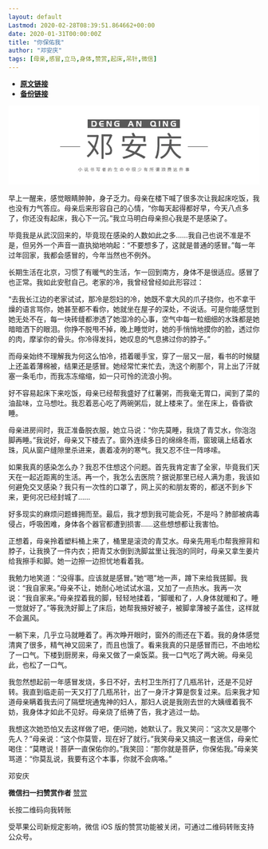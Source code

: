 ```yaml
---
layout: default
Lastmod: 2020-02-28T08:39:51.864662+00:00
date: 2020-01-31T00:00:00Z
title: "你保佑我"
author: "邓安庆"
tags: [母亲,感冒,立马,身体,赞赏,起床,吊针,微信]
---
```


* [**原文链接**](http://mp.weixin.qq.com/s?__biz=MzA4MTA1NDU3Ng==&mid=2650647377&idx=1&sn=6bbcd18d12dea91ca747f19f88e9d128&chksm=8793d54eb0e45c58cfc533f570b807f41753dbaf8ae405c808a214df7e45e5597072ef2611c9#rd)
* [**备份链接**](https://archive.is/aI34e)


![](/images/post/e7f5a439b4fcc64bfef80285a5bc689c.jpg)  

早上一醒来，感觉眼睛肿肿，身子乏力。母亲在楼下喊了很多次让我起床吃饭，我也没有力气答应。母亲后来形容自己的心情，“你每天起得都好早，今天八点多了，你还没有起床，我心下一沉。”我立马明白母亲担心我是不是感染了。

毕竟我是从武汉回来的，毕竟现在感染的人数如此之多……我自己也说不准是不是，但另外一个声音一直执拗地响起：“不要想多了，这就是普通的感冒。”每一年过年回家，我都会感冒的，今年当然也不例外。

长期生活在北京，习惯了有暖气的生活，乍一回到南方，身体不是很适应。感冒了也正常。我如此安慰自己。老家的冷，我曾经曾经如此形容过：

“去我长江边的老家试试，那冷是怨妇的冷，她既不拿大风的爪子挠你，也不拿干燥的语言骂你，她甚至都不看你，她就坐在屋子的深处，不说话。可是你能感觉到她无处不在，每一块砖缝都渗透了她湿冷的心事，空气中每一粒细细的水珠都是她暗暗洒下的眼泪。你挣不脱甩不掉，晚上睡觉时，她的手悄悄地摸你的脸，透过你的肉，摩挲你的骨头。你冷得发抖，她叹息的气息拂过你的脖子。”

而母亲始终不理解我为何这么怕冷，捂着暖手宝，穿了一层又一层，看书的时候腿上还盖着薄棉被，结果还是感冒。她经常忙来忙去，洗这个刷那个，背上出了汗就塞一条毛巾，而我冻冻缩缩，如一只可怜的流浪小狗。

好不容易起床下来吃饭，母亲已经帮我盛好了红薯粥，而我毫无胃口，闻到了菜的油盐味，立马想吐。我忍着恶心吃了两碗粥后，就上楼来了。坐在床上，昏昏欲睡。

母亲进房间时，我正准备脱衣服，她立马说：“你先莫睡，我烧了青艾水，你泡泡脚再睡。”我说好，母亲又下楼去了。窗外连续多日的绵绵冬雨，窗玻璃上结着水珠，风从窗户缝隙里杀进来，裹着凌冽的寒气。我又忍不住一阵哆嗦。

如果我真的感染怎么办？我忍不住想这个问题。首先我肯定害了全家，毕竟我们天天在一起近距离的生活。再一个，我怎么去医院？据说那里已经人满为患，我该如何避免交叉感染？我只有一次性的口罩了，网上买的和朋友寄的，都送不到乡下来，更何况已经封城了……

好多现实的麻烦问题蜂拥而至。最后，我才想到我可能会死，不是吗？肺部被病毒侵占，呼吸困难，身体各个器官都遭到损害……这些想想都让我害怕。

正想着，母亲拎着塑料桶上来了，桶里是滚烫的青艾水。母亲先用毛巾帮我擦背和脖子，让我换了一件内衣；把青艾水倒到洗脚盆里让我泡的同时，母亲又拿生姜片给我擦手和脚。她一边擦一边担忧地看着我。

我勉力地笑道：“没得事。应该就是感冒。”她“嗯”地一声，蹲下来给我搓脚。我说：“我自家来。”母亲不让，她耐心地试试水温，又加了一点热水。我再一次说：“我自家来。”母亲捏着我的脚，轻轻地揉着，“脚暖和了，人身体就暖和了。睡一觉就好了。”等我洗好脚上了床后，她帮我掖好被子，被脚拿薄被子盖住，这样就不会漏风。  

一躺下来，几乎立马就睡着了。再次睁开眼时，窗外的雨还在下着。我的身体感觉清爽了很多，精气神又回来了，而且也饿了。看来我真的只是感冒而已，不由地松了一口气。下楼到厨房来，母亲又做了一桌饭菜。我一口气吃了两大碗。母亲见此，也松了一口气。

我忽然想起前一年感冒发烧，多日不好，去村卫生所打了几瓶吊针，还是不见好转。我直到临走前一天又打了几瓶吊针，出了一身汗才算是恢复过来。后来我才知道母亲瞒着我去问了隔壁垸通鬼神的妇人，那妇人说是我刚去世的大姨缠着我不妨，我身体才如此不见好。母亲烧了纸祷了告，我才逃过一劫。

我想这次她恐怕又去这样做了吧，便问她，她默认了。我又笑问：“这次又是哪个先人？”母亲说：“这个你莫管，现在好了就行。”我笑母亲又搞这一套迷信，母亲忙喝住：“莫瞎说！菩萨一直保佑你的。”我笑回：“那你就是菩萨，你保佑我。”母亲笑骂道：“你莫乱说，我要有这个本事，你就不会病咯。”

邓安庆

 **微信扫一扫赞赏作者** [赞赏](##)

长按二维码向我转账

受苹果公司新规定影响，微信 iOS 版的赞赏功能被关闭，可通过二维码转账支持公众号。

